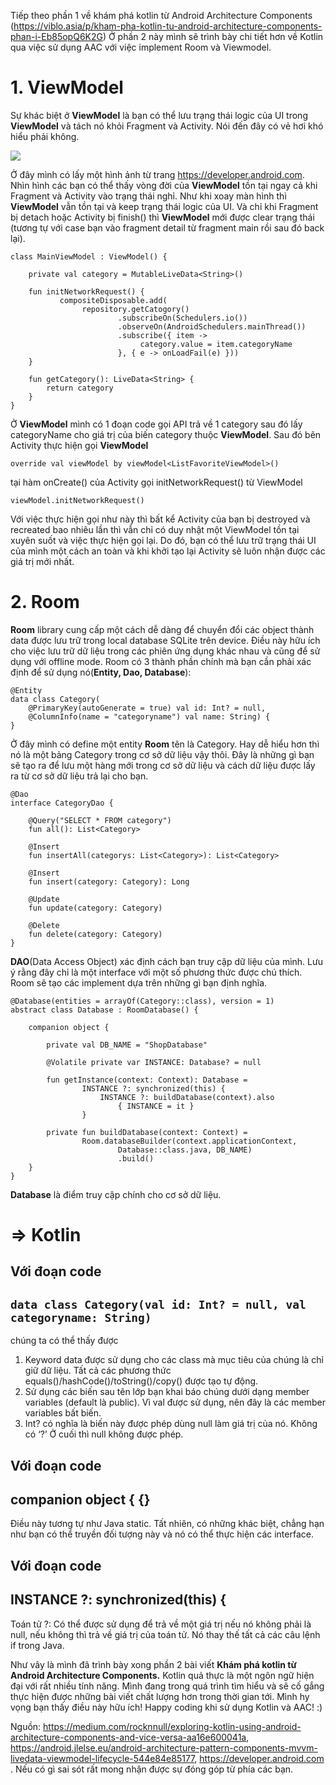 Tiếp theo phần 1 về khám phá kotlin từ Android Architecture Components
(https://viblo.asia/p/kham-pha-kotlin-tu-android-architecture-components-phan-i-Eb85opQ6K2G)
Ở phần 2 này mình sẽ trình bày chi tiết hơn về Kotlin qua việc sử dụng AAC với việc implement Room và Viewmodel.

# 1. ViewModel
  Sự khác biệt ở **ViewModel** là bạn có thể lưu trạng thái logic của UI trong **ViewModel** và tách nó khỏi Fragment và Activity. Nói đến đây có vẻ hơi khó hiểu phải không.
  
  ![](https://images.viblo.asia/c056697c-43e7-4ad3-80af-586e04b7ed4c.png)
  
  Ở đây mình có lấy một hình ảnh từ trang https://developer.android.com. 
  Nhìn hình các bạn có thể thấy vòng đời của **ViewModel** tồn tại ngay cả khi Fragment và Activity vào trạng thái nghỉ. Như khi xoay màn hình thì **ViewModel** vẫn tồn tại và keep trạng thái logic của UI. Và chỉ khi Fragment bị detach hoặc Activity bị finish() thì **ViewModel** mới được clear trạng thái (tương tự với case bạn vào fragment detail từ fragment main rồi sau đó back lại). 

```
class MainViewModel : ViewModel() {

    private val category = MutableLiveData<String>()

    fun initNetworkRequest() {
           compositeDisposable.add(
                repository.getCatogory()
                        .subscribeOn(Schedulers.io())
                        .observeOn(AndroidSchedulers.mainThread())
                        .subscribe({ item ->
                             category.value = item.categoryName
                        }, { e -> onLoadFail(e) }))    
    }

    fun getCategory(): LiveData<String> {
        return category
    }
}
```

Ở **ViewModel** mình có 1 đoạn code gọi API trả về 1 category sau đó lấy categoryName cho giá trị của biến category thuộc **ViewModel**. 
Sau đó bên Activity thực hiện gọi **ViewModel**

```
override val viewModel by viewModel<ListFavoriteViewModel>()
```

tại hàm onCreate() của Activity gọi initNetworkRequest() từ ViewModel

```
viewModel.initNetworkRequest()
```

Với việc thực hiện gọi như này thì bất kể  Activity của bạn bị destroyed và recreated bao nhiêu lần thì vẫn chỉ có duy nhật một ViewModel tồn tại xuyên suốt và việc thực hiện gọi lại. Do đó, bạn có thể lưu trữ trạng thái UI của mình một cách an toàn và khi khởi tạo lại Activity sẽ luôn nhận được các giá trị mới nhất.

# 2. Room
 **Room** library cung cấp một cách dễ dàng để chuyển đổi các object thành data được lưu trữ trong local database SQLite trên device. Điều này hữu ích cho việc lưu trữ dữ liệu trong các phiên ứng dụng khác nhau và cũng để sử dụng với offline mode. Room có 3 thành phần chính mà bạn cần phải xác định để sử dụng nó(**Entity, Dao, Database**): 
 
```
@Entity
data class Category(
    @PrimaryKey(autoGenerate = true) val id: Int? = null,
    @ColumnInfo(name = "categoryname") val name: String) {
}
```

Ở đây mình có define một entity **Room** tên là Category. Hay dễ hiểu hơn thì nó là một bảng Category trong cơ sở dữ liệu vậy thôi. Đây là những gì bạn sẽ tạo ra để lưu một hàng mới trong cơ sở dữ liệu và cách dữ liệu được lấy ra từ cơ sở dữ liệu trả lại cho bạn.

```
@Dao
interface CategoryDao {

    @Query("SELECT * FROM category")
    fun all(): List<Category>

    @Insert
    fun insertAll(categorys: List<Category>): List<Category>

    @Insert
    fun insert(category: Category): Long

    @Update
    fun update(category: Category)

    @Delete
    fun delete(category: Category)
}
```
**DAO**(Data Access Object) xác định cách bạn truy cập dữ liệu của mình. Lưu ý rằng đây chỉ là một interface với một số phương thức được chú thích.
Room sẽ tạo các implement dựa trên những gì bạn định nghĩa. 

```
@Database(entities = arrayOf(Category::class), version = 1)
abstract class Database : RoomDatabase() {

    companion object {

        private val DB_NAME = "ShopDatabase"

        @Volatile private var INSTANCE: Database? = null

        fun getInstance(context: Context): Database =
                INSTANCE ?: synchronized(this) {
                    INSTANCE ?: buildDatabase(context).also                     
                        { INSTANCE = it }
                }

        private fun buildDatabase(context: Context) =
                Room.databaseBuilder(context.applicationContext,
                        Database::class.java, DB_NAME)
                        .build()
    }
}
```

**Database** là điểm truy cập chính cho cơ sở dữ liệu. 
 
# => **Kotlin**
## Với đoạn code 
## `data class Category(val id: Int? = null, val categoryname: String)`
chúng ta có thể  thấy được

1. Keyword data được sử dụng cho các class mà mục tiêu của chúng là chỉ giữ dữ liệu. Tất cả các phương thức equals()/hashCode()/toString()/copy() được tạo tự động.
2. Sử dụng các biến sau tên lớp bạn khai báo chúng dưới dạng member variables (default là public). Vì val được sử dụng, nên đây là các member variables bất biến.
3. Int? có nghĩa là biến này được phép dùng null làm giá trị của nó. Không có ‘?’ Ở cuối thì null không được phép.

## Với đoạn code 
## companion object {  {}
    
Điều này tương tự như Java static. Tất nhiên, có những khác biệt, chẳng hạn như bạn có thể truyền đối tượng này và nó có thể thực hiện các interface.
       
## Với đoạn code 
## INSTANCE ?: synchronized(this) {

Toán tử ?: Có thể được sử dụng để trả về một giá trị nếu nó không phải là null, nếu không thì trả về giá trị của toán tử. Nó thay thế tất cả các câu lệnh if trong Java.

Như vây là mình đã trình bày xong phần 2 bài viết **Khám phá kotlin từ Android Architecture Components.**
Kotlin quả thực là một ngôn ngữ hiện đại với rất nhiều tính năng. Mình đang trong quá trình tìm hiểu và sẽ cố gắng thực hiện được những bài viết chất lượng hơn trong thời gian tới.
Mình hy vọng bạn thấy điều này hữu ích! Happy coding khi sử dụng Kotlin và AAC! :)

Nguồn: https://medium.com/rocknnull/exploring-kotlin-using-android-architecture-components-and-vice-versa-aa16e600041a, https://android.jlelse.eu/android-architecture-pattern-components-mvvm-livedata-viewmodel-lifecycle-544e84e85177, https://developer.android.com . Nếu có gì sai sót rất mong nhận được sự đóng góp từ phía các bạn.
